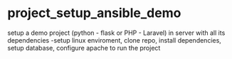 # project_setup_ansible_demo

setup a demo project (python - flask or PHP - Laravel) in server with all its dependencies -setup linux enviroment, clone repo, install dependencies, setup database, configure apache to run the project 
